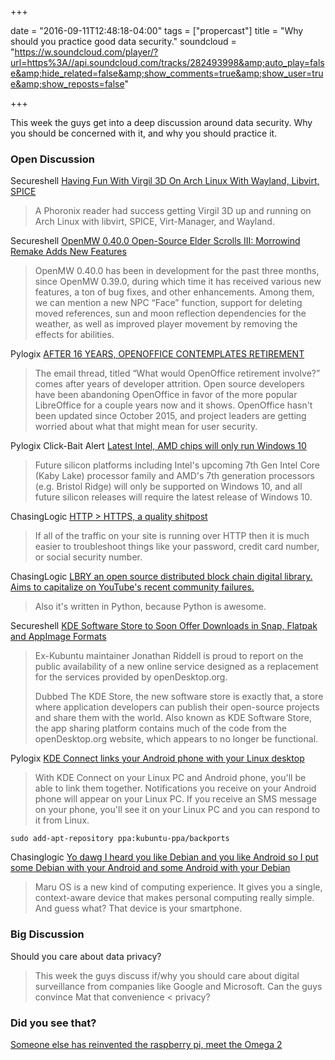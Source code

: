 +++

date = "2016-09-11T12:48:18-04:00" tags = ["propercast"] title = "Why should you practice good data security."
soundcloud = "https://w.soundcloud.com/player/?url=https%3A//api.soundcloud.com/tracks/282493998&amp;auto_play=false&amp;hide_related=false&amp;show_comments=true&amp;show_user=true&amp;show_reposts=false"

+++

This week the guys get into a deep discussion around data security. Why you should be concerned with it, and why you should practice it.

### Open Discussion

Secureshell
[Having Fun With Virgil 3D On Arch Linux With Wayland, Libvirt, SPICE](http://www.phoronix.com/scan.php?page=news_item&px=Virgil-3D-Arch-Fun-Video)

> A Phoronix reader had success getting Virgil 3D up and running on Arch Linux with libvirt, SPICE, Virt-Manager, and Wayland.

Secureshell
[OpenMW 0.40.0 Open-Source Elder Scrolls III: Morrowind Remake Adds New Features](http://news.softpedia.com/news/openmw-0-40-0-open-source-elder-scrolls-iii-morrowind-remake-adds-new-features-507947.shtml)

> OpenMW 0.40.0 has been in development for the past three months, since OpenMW 0.39.0, during which time it has received various new features, a ton of bug fixes, and other enhancements. Among them, we can mention a new NPC “Face” function, support for deleting moved references, sun and moon reflection dependencies for the weather, as well as improved player movement by removing the effects for abilities.

Pylogix
[AFTER 16 YEARS, OPENOFFICE CONTEMPLATES RETIREMENT](http://www.digitaltrends.com/computing/open-office-retirement/)

> The email thread, titled “What would OpenOffice retirement involve?” comes after years of developer attrition. Open source developers have been abandoning OpenOffice in favor of the more popular LibreOffice for a couple years now and it shows. OpenOffice hasn't been updated since October 2015, and project leaders are getting worried about what that might mean for user security.

Pylogix
Click-Bait Alert
[Latest Intel, AMD chips will only run Windows 10](http://www.theregister.co.uk/2016/09/02/windows_intel_kaby_lake_amd_zen/)

> Future silicon platforms including Intel's upcoming 7th Gen Intel Core (Kaby Lake) processor family and AMD's 7th generation processors (e.g. Bristol Ridge) will only be supported on Windows 10, and all future silicon releases will require the latest release of Windows 10.

ChasingLogic 
[HTTP > HTTPS, a quality shitpost](https://fakedaveshahsoftwarebosstips.wordpress.com/2016/04/17/why-http-is-better-than-https/)

> If all of the traffic on your site is running over HTTP then it is much easier to troubleshoot things like your password, credit card number, or social security number.

ChasingLogic 
[LBRY an open source distributed block chain digital library. Aims to capitalize on YouTube's recent community failures.](https://lbry.io/)

> Also it's written in Python, because Python is awesome. 

Secureshell
[KDE Software Store to Soon Offer Downloads in Snap, Flatpak and AppImage Formats](http://linux.softpedia.com/blog/kde-software-store-to-soon-offer-downloads-in-snap-flatpak-and-appimage-formats-507942.shtml)

> Ex-Kubuntu maintainer Jonathan Riddell is proud to report on the public availability of a new online service designed as a replacement for the services provided by openDesktop.org.
>
> Dubbed The KDE Store, the new software store is exactly that, a store where application developers can publish their open-source projects and share them with the world. Also known as KDE Software Store, the app sharing platform contains much of the code from the openDesktop.org website, which appears to no longer be functional.

Pylogix
[KDE Connect links your Android phone with your Linux desktop](http://www.pcworld.com/article/3114186/linux/kde-connect-brings-android-and-linux-together.html)

> With KDE Connect on your Linux PC and Android phone, you'll be able to link them together. Notifications you receive on your Android phone will appear on your Linux PC. If you receive an SMS message on your phone, you'll see it on your Linux PC and you can respond to it from Linux. 

`sudo add-apt-repository ppa:kubuntu-ppa/backports`

Chasinglogic
[Yo dawg I heard you like Debian and you like Android so I put some Debian with your Android and some Android with your Debian](http://maruos.com/#/)

> Maru OS is a new kind of computing experience. It gives you a single, context-aware device that makes personal computing really simple. And guess what? That device is your smartphone.

### Big Discussion
Should you care about data privacy?

> This week the guys discuss if/why you should care about digital surveillance from companies like Google and Microsoft. Can the guys convince Mat that convenience < privacy?

### Did you see that?
[Someone else has reinvented the raspberry pi, meet the Omega 2	](https://www.indiegogo.com/projects/omega2-5-linux-computer-with-wi-fi-made-for-iot#/)
